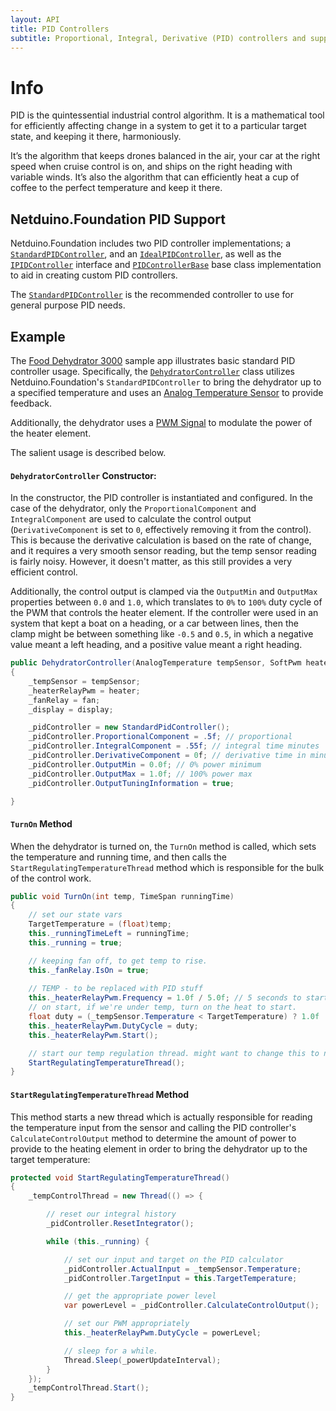 ```yaml
---
layout: API
title: PID Controllers
subtitle: Proportional, Integral, Derivative (PID) controllers and supporting classes.
---
```


# Info

PID is the quintessential industrial control algorithm. It is a mathematical tool for efficiently affecting change in a system to get it to a particular target state, and keeping it there, harmoniously.

It’s the algorithm that keeps drones balanced in the air, your car at the right speed when cruise control is on, and ships on the right heading with variable winds. It’s also the algorithm that can efficiently heat a cup of coffee to the perfect temperature and keep it there.

## Netduino.Foundation PID Support

Netduino.Foundation includes two PID controller implementations; a [`StandardPIDController`](/API/Controllers/PID/StandardPIDController/), and an [`IdealPIDController`](/API/Controllers/PID/IdealPIDController/), as well as the  [`IPIDController`](/API/Controllers/PID/IPIDController/) interface and [`PIDControllerBase`](/API/Controllers/PID/PIDControllerBase/) base class implementation to aid in creating custom PID controllers.

The [`StandardPIDController`](/API/Controllers/PID/StandardPIDController/) is the recommended controller to use for general purpose PID needs.

## Example

The [Food Dehydrator 3000](https://github.com/WildernessLabs/Netduino_Samples/tree/master/Netduino.Foundation/FoodDehydrator3000) sample app illustrates basic standard PID controller usage. Specifically, the [`DehydratorController`](https://github.com/WildernessLabs/Netduino_Samples/blob/master/Netduino.Foundation/FoodDehydrator3000/FoodDehydrator3000/DehydratorController.cs) class utilizes Netduino.Foundation's `StandardPIDController` to bring the dehydrator up to a specified temperature and uses an [Analog Temperature Sensor](/API/Sensors/Temperature/Analog/) to provide feedback.

Additionally, the dehydrator uses a [PWM Signal](http://developer.wildernesslabs.co/Netduino/Input_Output/Digital/PWM/) to modulate the power of the heater element. 

The salient usage is described below.

#### `DehydratorController` Constructor:

In the constructor, the PID controller is instantiated and configured. In the case of the dehydrator, only the `ProportionalComponent` and `IntegralComponent` are used to calculate the control output (`DerivativeComponent` is set to `0`, effectively removing it from the control). This is because the derivative calculation is based on the rate of change, and it requires a very smooth sensor reading, but the temp sensor reading is fairly noisy. However, it doesn't matter, as this still provides a very efficient control. 

Additionally, the control output is clamped via the `OutputMin` and `OutputMax` properties between `0.0` and `1.0`, which translates to `0%` to `100%` duty cycle of the PWM that controls the heater element. If the controller were used in an system that kept a boat on a heading, or a car between lines, then the clamp might be between something like `-0.5` and `0.5`, in which a negative value meant a left heading, and a positive value meant a right heading.

```csharp
public DehydratorController(AnalogTemperature tempSensor, SoftPwm heater, Relay fan, SerialLCD display)
{
    _tempSensor = tempSensor;
    _heaterRelayPwm = heater;
    _fanRelay = fan;
    _display = display;

    _pidController = new StandardPidController();
    _pidController.ProportionalComponent = .5f; // proportional
    _pidController.IntegralComponent = .55f; // integral time minutes
    _pidController.DerivativeComponent = 0f; // derivative time in minutes
    _pidController.OutputMin = 0.0f; // 0% power minimum
    _pidController.OutputMax = 1.0f; // 100% power max
    _pidController.OutputTuningInformation = true;

}
```

#### `TurnOn` Method

When the dehydrator is turned on, the `TurnOn` method is called, which sets the temperature and running time, and then calls the `StartRegulatingTemperatureThread` method which is responsible for the bulk of the control work.

```csharp
public void TurnOn(int temp, TimeSpan runningTime)
{
    // set our state vars
    TargetTemperature = (float)temp;
    this._runningTimeLeft = runningTime;
    this._running = true;

    // keeping fan off, to get temp to rise.
    this._fanRelay.IsOn = true;
            
    // TEMP - to be replaced with PID stuff
    this._heaterRelayPwm.Frequency = 1.0f / 5.0f; // 5 seconds to start (later we can slow down)
    // on start, if we're under temp, turn on the heat to start.
    float duty = (_tempSensor.Temperature < TargetTemperature) ? 1.0f : 0.0f;
    this._heaterRelayPwm.DutyCycle = duty;
    this._heaterRelayPwm.Start();

    // start our temp regulation thread. might want to change this to notify.
    StartRegulatingTemperatureThread();
}
```

#### `StartRegulatingTemperatureThread` Method

This method starts a new thread which is actually responsible for reading the temperature input from the sensor and calling the PID controller's `CalculateControlOutput` method to determine the amount of power to provide to the heating element in order to bring the dehydrator up to the target temperature:

```csharp
protected void StartRegulatingTemperatureThread()
{
    _tempControlThread = new Thread(() => {

        // reset our integral history
        _pidController.ResetIntegrator();

        while (this._running) {

            // set our input and target on the PID calculator
            _pidController.ActualInput = _tempSensor.Temperature;
            _pidController.TargetInput = this.TargetTemperature;

            // get the appropriate power level 
            var powerLevel = _pidController.CalculateControlOutput();

            // set our PWM appropriately
            this._heaterRelayPwm.DutyCycle = powerLevel;

            // sleep for a while. 
            Thread.Sleep(_powerUpdateInterval);
        }
    });
    _tempControlThread.Start();
}
```